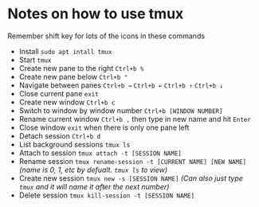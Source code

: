# Notes on how to use tmux
Remember shift key for lots of the icons in these commands
- Install `sudo apt intall tmux`
- Start `tmux`
- Create new pane to the right `Ctrl+b %`
- Create new pane below `Ctrl+b "`
- Navigate between panes `Ctrl+b →` `Ctrl+b ←` `Ctrl+b ↑` `Ctrl+b ↓`
- Close current pane `exit`
- Create new window `Ctrl+b c`
- Switch to window by window number `Ctrl+b [WINDOW NUMBER]`
- Rename current window `Ctrl+b ,` then type in new name and hit `Enter`
- Close window `exit` when there is only one pane left
- Detach session `Ctrl+b d`
- List background sessions `tmux ls`
- Attach to session `tmux attach -t [SESSION NAME]`
- Rename session `tmux rename-session -t [CURRENT NAME] [NEW NAME]` _(name is 0, 1, etc by defualt. `tmux ls` to view)_
- Create new session `tmux new -s [SESSION NAME]` _(Can also just type `tmux` and it will name it after the next number)_
- Delete session `tmux kill-session -t [SESSION NAME]`
